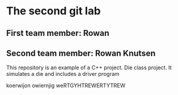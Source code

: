 # The second git lab
## First team member: Rowan 
## Second team member: Rowan Knutsen
This repository is an example of a C++ project.
Die class project.  It simulates a die and includes a driver program

koerwijon
owiernjig
weRTGYHTREWERTYTREW